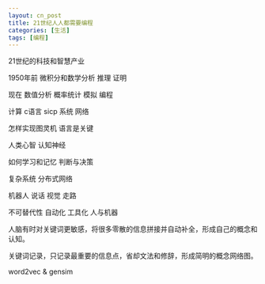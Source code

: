 ```yaml
---
layout: cn_post
title: 21世纪人人都需要编程
categories: [生活]
tags: [编程]
---
```


21世纪的科技和智慧产业

1950年前 微积分和数学分析 推理 证明

现在 数值分析 概率统计 模拟 编程

计算 c语言 sicp 系统 网络

怎样实现图灵机 语言是关键

人类心智 认知神经

如何学习和记忆 判断与决策

复杂系统 分布式网络

机器人 说话 视觉 走路

不可替代性 自动化 工具化 人与机器

人脑有时对关键词更敏感，将很多零散的信息拼接并自动补全，形成自己的概念和认知。

关键词记录，只记录最重要的信息点，省却文法和修辞，形成简明的概念网络图。

word2vec & gensim


